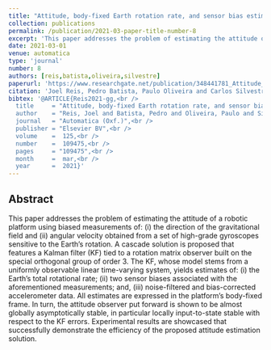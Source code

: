 ```yaml
---
title: "Attitude, body-fixed Earth rotation rate, and sensor bias estimation using single observations of direction of gravitational field"
collection: publications
permalink: /publication/2021-03-paper-title-number-8
excerpt: 'This paper addresses the problem of estimating the attitude of a robotic platform using biased measurements of: (i) the direction of the gravitational field and (ii) angular velocity obtained from a set of high-grade gyroscopes sensitive to the Earth’s rotation.'
date: 2021-03-01
venue: automatica
type: 'journal'
number: 8
authors: [reis,batista,oliveira,silvestre]
paperurl: 'https://www.researchgate.net/publication/348441781_Attitude_body-fixed_Earth_rotation_rate_and_sensor_bias_estimation_using_single_observations_of_direction_of_gravitational_field'
citation: 'Joel Reis, Pedro Batista, Paulo Oliveira and Carlos Silvestre, "Attitude, body-fixed Earth rotation rate, and sensor bias estimation using single observations of direction of gravitational field," Automatica, Volume 125, 109475, ISSN 0005-1098, Mar. 2021, doi:10.1016/j.automatica.2020.109475.'
bibtex: '@ARTICLE{Reis2021-gg,<br />
  title     = "Attitude, body-fixed Earth rotation rate, and sensor bias estimation using single observations of direction of gravitational field",<br />
  author    = "Reis, Joel and Batista, Pedro and Oliveira, Paulo and Silvestre, Carlos",<br />
  journal   = "Automatica (Oxf.)",<br />
  publisher = "Elsevier BV",<br />
  volume    =  125,<br />
  number    =  109475,<br />
  pages     = "109475",<br />
  month     =  mar,<br />
  year      =  2021}'
---
```

**Abstract**
---
This paper addresses the problem of estimating the attitude of a robotic platform using biased measurements of: (i) the direction of the gravitational field and (ii) angular velocity obtained from a set of high-grade gyroscopes sensitive to the Earth’s rotation.
A cascade solution is proposed that features a Kalman filter (KF) tied to a rotation matrix observer built on the special orthogonal group of order 3. The KF, whose model stems from a uniformly observable linear time-varying system, yields estimates of: (i) the Earth’s total rotational rate; (ii) two sensor biases associated with the aforementioned measurements; and, (iii) noise-filtered and bias-corrected accelerometer data.
All estimates are expressed in the platform’s body-fixed frame.
In turn, the attitude observer put forward is shown to be almost globally asymptotically stable, in particular locally input-to-state stable with respect to the KF errors.
Experimental results are showcased that successfully demonstrate the efficiency of the proposed attitude estimation solution.
